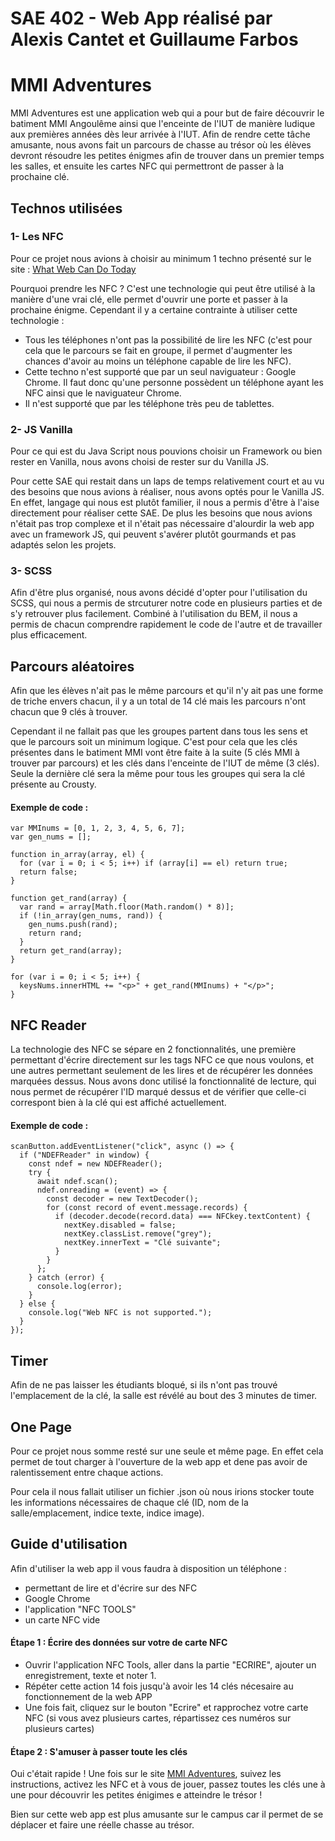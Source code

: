 # SAE 402 - Web App réalisé par Alexis Cantet et Guillaume Farbos

# MMI Adventures

MMI Adventures est une application web qui a pour but de faire découvrir le batiment MMI Angoulême ainsi que l'enceinte de l'IUT de manière ludique aux premières années dès leur arrivée à l'IUT. Afin de rendre cette tâche amusante, nous avons fait un parcours de chasse au trésor où les élèves devront résoudre les petites énigmes afin de trouver dans un premier temps les salles, et ensuite les cartes NFC qui permettront de passer à la prochaine clé.

## Technos utilisées

### 1- Les NFC

Pour ce projet nous avions à choisir au minimum 1 techno présenté sur le site : [What Web Can Do Today](https://whatwebcando.today/)

Pourquoi prendre les NFC ? C'est une technologie qui peut être utilisé à la manière d'une vrai clé, elle permet d'ouvrir une porte et passer à la prochaine énigme. Cependant il y a certaine contrainte à utiliser cette technologie :

- Tous les téléphones n'ont pas la possibilité de lire les NFC (c'est pour cela que le parcours se fait en groupe, il permet d'augmenter les chances d'avoir au moins un téléphone capable de lire les NFC).
- Cette techno n'est supporté que par un seul naviguateur : Google Chrome. Il faut donc qu'une personne possèdent un téléphone ayant les NFC ainsi que le naviguateur Chrome.
- Il n'est supporté que par les téléphone très peu de tablettes.

### 2- JS Vanilla

Pour ce qui est du Java Script nous pouvions choisir un Framework ou bien rester en Vanilla, nous avons choisi de rester sur du Vanilla JS.

Pour cette SAE qui restait dans un laps de temps relativement court et au vu des besoins que nous avions à réaliser, nous avons optés pour le Vanilla JS. En effet, langage qui nous est plutôt familier, il nous a permis d'être à l'aise directement pour réaliser cette SAE. De plus les besoins que nous avions n'était pas trop complexe et il n'était pas nécessaire d'alourdir la web app avec un framework JS, qui peuvent s'avérer plutôt gourmands et pas adaptés selon les projets.

### 3- SCSS

Afin d'être plus organisé, nous avons décidé d'opter pour l'utilisation du SCSS, qui nous a permis de strcuturer notre code en plusieurs parties et de s'y retrouver plus facilement. Combiné à l'utilisation du BEM, il nous a permis de chacun comprendre rapidement le code de l'autre et de travailler plus efficacement.

## Parcours aléatoires

Afin que les élèves n'ait pas le même parcours et qu'il n'y ait pas une forme de triche envers chacun, il y a un total de 14 clé mais les parcours n'ont chacun que 9 clés à trouver.

Cependant il ne fallait pas que les groupes partent dans tous les sens et que le parcours soit un minimum logique. C'est pour cela que les clés présentes dans le batiment MMI vont être faite à la suite (5 clés MMI à trouver par parcours) et les clés dans l'enceinte de l'IUT de même (3 clés). Seule la dernière clé sera la même pour tous les groupes qui sera la clé présente au Crousty.

#### Exemple de code :

```
var MMInums = [0, 1, 2, 3, 4, 5, 6, 7];
var gen_nums = [];

function in_array(array, el) {
  for (var i = 0; i < 5; i++) if (array[i] == el) return true;
  return false;
}

function get_rand(array) {
  var rand = array[Math.floor(Math.random() * 8)];
  if (!in_array(gen_nums, rand)) {
    gen_nums.push(rand);
    return rand;
  }
  return get_rand(array);
}

for (var i = 0; i < 5; i++) {
  keysNums.innerHTML += "<p>" + get_rand(MMInums) + "</p>";
}
```

## NFC Reader

La technologie des NFC se sépare en 2 fonctionnalités, une première permettant d'écrire directement sur les tags NFC ce que nous voulons, et une autres permettant seulement de les lires et de récupérer les données marquées dessus.
Nous avons donc utilisé la fonctionnalité de lecture, qui nous permet de récupérer l'ID marqué dessus et de vérifier que celle-ci correspont bien à la clé qui est affiché actuellement.

#### Exemple de code :

```
scanButton.addEventListener("click", async () => {
  if ("NDEFReader" in window) {
    const ndef = new NDEFReader();
    try {
      await ndef.scan();
      ndef.onreading = (event) => {
        const decoder = new TextDecoder();
        for (const record of event.message.records) {
          if (decoder.decode(record.data) === NFCkey.textContent) {
            nextKey.disabled = false;
            nextKey.classList.remove("grey");
            nextKey.innerText = "Clé suivante";
          }
        }
      };
    } catch (error) {
      console.log(error);
    }
  } else {
    console.log("Web NFC is not supported.");
  }
});
```

## Timer

Afin de ne pas laisser les étudiants bloqué, si ils n'ont pas trouvé l'emplacement de la clé, la salle est révélé au bout des 3 minutes de timer.

## One Page

Pour ce projet nous somme resté sur une seule et même page. En effet cela permet de tout charger à l'ouverture de la web app et dene pas avoir de ralentissement entre chaque actions.

Pour cela il nous fallait utiliser un fichier .json où nous irions stocker toute les informations nécessaires de chaque clé (ID, nom de la salle/emplacement, indice texte, indice image).

## Guide d'utilisation

Afin d'utiliser la web app il vous faudra à disposition un téléphone :

- permettant de lire et d'écrire sur des NFC
- Google Chrome
- l'application "NFC TOOLS"
- un carte NFC vide

#### Étape 1 : Écrire des données sur votre de carte NFC

- Ouvrir l'application NFC Tools, aller dans la partie "ECRIRE", ajouter un enregistrement, texte et noter 1.
- Répéter cette action 14 fois jusqu'à avoir les 14 clés nécesaire au fonctionnement de la web APP
- Une fois fait, cliquez sur le bouton "Ecrire" et rapprochez votre carte NFC
  (si vous avez plusieurs cartes, répartissez ces numéros sur plusieurs cartes)

#### Étape 2 : S'amuser à passer toute les clés

Oui c'était rapide ! Une fois sur le site [MMI Adventures](https://mmi-adventures.netlify.app/), suivez les instructions, activez les NFC et à vous de jouer, passez toutes les clés une à une pour découvrir les petites énigimes e atteindre le trésor !

Bien sur cette web app est plus amusante sur le campus car il permet de se déplacer et faire une réelle chasse au trésor.
